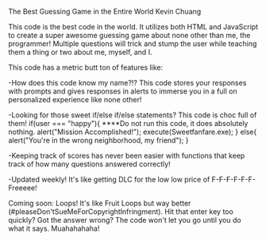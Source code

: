 The Best Guessing Game in the Entire World
Kevin Chuang

This code is the best code in the world. It utilizes both HTML and JavaScript to create
a super awesome guessing game about none other than me, the programmer! Multiple questions
will trick and stump the user while teaching them a thing or two about me, myself, and I.

This code has a metric butt ton of features like:

-How does this code know my name?!? This code stores your responses with prompts and gives
  responses in alerts to immerse you in a full on personalized experience like none other!

-Looking for those sweet if/else if/else statements? This code is choc full of them!
  if(user === "happy"){                  ****Do not run this code, it does absolutely nothing.
    alert("Mission Accomplished!");
    execute(Sweetfanfare.exe);
    }
  else{
    alert("You're in the wrong neighborhood, my friend");
    }

-Keeping track of scores has never been easier with functions that keep track of how many
  questions answered correctly!

-Updated weekly! It's like getting DLC for the low low price of F-F-F-F-F-F-Freeeee!

Coming soon: Loops! It's like Fruit Loops but way better (#pleaseDon'tSueMeForCopyrightInfringment).
Hit that enter key too quickly? Got the answer wrong? The code won't let you go until you do
what it says. Muahahahaha!
